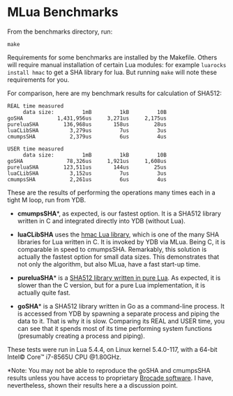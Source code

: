 # MLua Benchmarks

From the benchmarks directory, run:

```shell
make
```

Requirements for some benchmarks are installed by the Makefile. Others will require manual installation of certain Lua modules: for example `luarocks install hmac` to get a SHA library for lua. But running `make` will note these requirements for you.

For comparison, here are my benchmark results for calculation of SHA512:

```
REAL time measured
     data size:         1mB         1kB         10B  
goSHA           1,431,956us     3,271us     2,175us 
pureluaSHA        136,968us       158us        28us 
luaCLibSHA          3,279us         7us         3us 
cmumpsSHA           2,379us         6us         4us 

USER time measured
     data size:         1mB         1kB         10B  
goSHA              78,326us     1,921us     1,608us 
pureluaSHA        123,511us       144us        25us 
luaCLibSHA          3,152us         7us         3us 
cmumpsSHA           2,261us         6us         4us
```

These are the results of performing the operations many times each in a tight M loop, run from YDB.

- **cmumpsSHA***, as expected, is our fastest option. It is a SHA512 library written in C and integrated directly into YDB (without Lua).

- **luaCLibSHA** uses the [hmac Lua library](https://github.com/mah0x211/lua-hmac), which is one of the many SHA libraries for Lua written in C. It is invoked by YDB via MLua. Being C, it is comparable in speed to cmumpsSHA. Remarkably, this solution is actually the fastest option for small data sizes. This demonstrates that not only the algorithm, but also MLua, have a fast start-up time.
- **pureluaSHA*** is a [SHA512 library written in pure Lua](https://github.com/Egor-Skriptunoff/pure_lua_SHA/blob/master/sha2_test.lua). As expected, it is slower than the C version, but for a pure Lua implementation, it is actually quite fast.
- **goSHA*** is a SHA512 library written in Go as a command-line process. It is accessed from YDB by spawning a separate process and piping the data to it. That is why it is slow. Comparing its REAL and USER time, you can see that it spends most of its time performing system functions (presumably creating a process and piping).

These tests were run in Lua 5.4.4, on Linux kernel 5.4.0-117, with a 64-bit Intel© Core™ i7-8565U CPU @1.80GHz.

*Note: You may not be able to reproduce the goSHA and cmumpsSHA results unless you have access to proprietary [Brocade software](https://www.uantwerpen.be/nl/projecten/anet/brocade/). I have, nevertheless, shown their results here a a discussion point.

